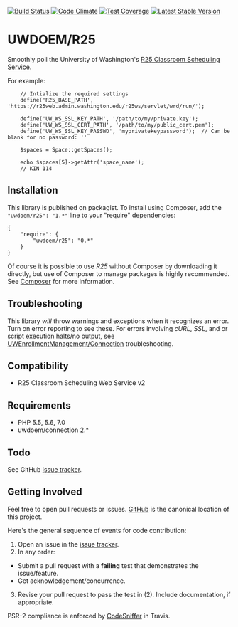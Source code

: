 [![Build Status](https://travis-ci.org/UWEnrollmentManagement/R25.svg?branch=master)](https://travis-ci.org/UWEnrollmentManagement/R25)
[![Code Climate](https://codeclimate.com/github/UWEnrollmentManagement/R25/badges/gpa.svg)](https://codeclimate.com/github/UWEnrollmentManagement/R25)
[![Test Coverage](https://codeclimate.com/github/UWEnrollmentManagement/R25/badges/coverage.svg)](https://codeclimate.com/github/UWEnrollmentManagement/R25/coverage)
[![Latest Stable Version](https://poser.pugx.org/uwdoem/r25/v/stable)](https://packagist.org/packages/uwdoem/r25)

UWDOEM/R25
=============

Smoothly poll the University of Washington's [R25 Classroom Scheduling Service](https://wiki.cac.washington.edu/display/r25ws/R25+Web+Service+Client+Home+Page).

For example:

``` 
    // Intialize the required settings
    define('R25_BASE_PATH', 'https://r25web.admin.washington.edu/r25ws/servlet/wrd/run/');

    define('UW_WS_SSL_KEY_PATH', '/path/to/my/private.key');
    define('UW_WS_SSL_CERT_PATH', '/path/to/my/public_cert.pem');
    define('UW_WS_SSL_KEY_PASSWD', 'myprivatekeypassword');  // Can be blank for no password: ''

    $spaces = Space::getSpaces();

    echo $spaces[5]->getAttr('space_name');
    // KIN 114
```

Installation
------------

This library is published on packagist. To install using Composer, add the `"uwdoem/r25": "1.*"` line to your "require" dependencies:

```
{
    "require": {
        "uwdoem/r25": "0.*"
    }
}
```

Of course it is possible to use *R25* without Composer by downloading it directly, but use of Composer to manage packages is highly recommended. See [Composer](https://getcomposer.org/) for more information.

Troubleshooting
---------------

This library *will* throw warnings and exceptions when it recognizes an error. Turn on error reporting to see these. For errors involving *cURL*, *SSL*, and or script execution halts/no output, see [UWEnrollmentManagement/Connection](https://github.com/UWEnrollmentManagement/Connection) troubleshooting.

Compatibility
-------------

* R25 Classroom Scheduling Web Service v2


Requirements
------------

* PHP 5.5, 5.6, 7.0
* uwdoem/connection 2.*


Todo
----

See GitHub [issue tracker](https://github.com/UWEnrollmentManagement/R25/issues/).


Getting Involved
----------------

Feel free to open pull requests or issues. [GitHub](https://github.com/UWEnrollmentManagement/R25) is the canonical location of this project.

Here's the general sequence of events for code contribution:

1. Open an issue in the [issue tracker](https://github.com/UWEnrollmentManagement/R25/issues/).
2. In any order:
  * Submit a pull request with a **failing** test that demonstrates the issue/feature.
  * Get acknowledgement/concurrence.
3. Revise your pull request to pass the test in (2). Include documentation, if appropriate.

PSR-2 compliance is enforced by [CodeSniffer](https://github.com/squizlabs/PHP_CodeSniffer) in Travis.
